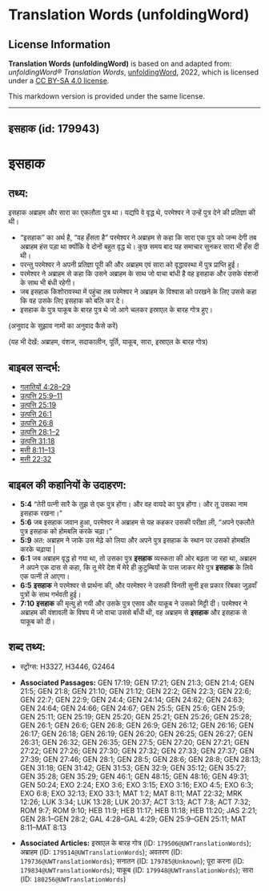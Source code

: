 # Translation Words (unfoldingWord)

## License Information

**Translation Words (unfoldingWord)** is based on and adapted from: _unfoldingWord® Translation Words_, [unfoldingWord](https://unfoldingword.org/utw), 2022, which is licensed under a [CC BY-SA 4.0 license](https://creativecommons.org/licenses/by-sa/4.0/legalcode.en).

This markdown version is provided under the same license.



--------------------------------

## इसहाक (id: 179943)

इसहाक
=====

तथ्य:
-----

इसहाक अब्राहम और सारा का एकलौता पुत्र था। यद्यपि वे वृद्ध थे, परमेश्वर ने उन्हें पुत्र देने की प्रतिज्ञा की थी।

* “इसहाक” का अर्थ है, “वह हँसता है” परमेश्वर ने अब्राहम से कहा कि सारा एक पुत्र को जन्म देगी तब अब्राहम हंस पड़ा था क्योंकि वे दोनों बहुत वृद्ध थे। कुछ समय बाद यह समाचार सुनकर सारा भी हँस दी थी।
* परन्तु परमेश्वर ने अपनी प्रतिज्ञा पूरी की और अब्राहम एवं सारा को वृद्धावस्था में पुत्र प्राप्ति हुई।
* परमेश्वर ने अब्राहम से कहा कि उसने अब्राहम के साथ जो वाचा बांधी है वह इसहाक और उसके वंशजों के साथ भी बंधी रहेगी।
* जब इसहाक किशोरावस्था में पहुंचा तब परमेश्वर ने अब्राहम के विश्वास को परखने के लिए उससे कहा कि वह उसके लिए इसहाक को बलि कर दे।
* इसहाक के पुत्र याकूब के बारह पुत्र थे जो आगे चलकर इस्राएल के बारह गोत्र हुए।

(अनुवाद के सुझाव नामों का अनुवाद कैसे करें)

(यह भी देखें: अब्राहम, वंशज, सदाकालीन, पूर्ति, याकूब, सारा, इस्राएल के बारह गोत्र)

बाइबल सन्दर्भ:
--------------

* [गलातियों 4:28–29](https://ref.ly/Gal4:28-Gal4:29)
* [उत्पत्ति 25:9–11](https://ref.ly/Gen25:9-Gen25:11)
* [उत्पत्ति 25:19](https://ref.ly/Gen25:19)
* [उत्पत्ति 26:1](https://ref.ly/Gen26:1)
* [उत्पत्ति 26:8](https://ref.ly/Gen26:8)
* [उत्पत्ति 28:1–2](https://ref.ly/Gen28:1-Gen28:2)
* [उत्पत्ति 31:18](https://ref.ly/Gen31:18)
* [मत्ती 8:11–13](https://ref.ly/Matt8:11-Matt8:13)
* [मत्ती 22:32](https://ref.ly/Matt22:32)

बाइबल की कहानियों के उदाहरण:
----------------------------

* **5:4** “तेरी पत्नी सारै के तुझ से एक पुत्र होंगा। और वह वायदे का पुत्र होंगा। और तू उसका नाम इसहाक रखना।”
* **5:6** जब इसहाक जवान हुआ, परमेश्वर ने अब्राहम से यह कहकर उसकी परीक्षा ली, “अपने एकलौते पुत्र इसहाक को होमबलि करके चढ़ा।”
* **5:9** अत: अब्राहम ने जाके उस मेढ़े को लिया और अपने पुत्र इसहाक के स्थान पर उसको होमबलि करके चढ़ाया \|
* **6:1** जब अब्राहम वृद्ध हो गया था, तो उसका पुत्र **इसहाक** व्यस्कता की ओर बढ़ता जा रहा था, अब्राहम ने अपने एक दास से कहा, कि तू मेरे देश में मेरे ही कुटुम्बियों के पास जाकर मेरे पुत्र **इसहाक** के लिये एक पत्नी ले आएगा।
* **6:5** **इसहाक** ने परमेश्वर से प्रार्थना की, और परमेश्वर ने उसकी विनती सुनी इस प्रकार रिबका जुड़वाँ पुत्रों के साथ गर्भवती हुई।
* **7:10** **इसहाक** की मृत्यु हो गयी और उसके पुत्र एसाव और याकूब ने उसको मिट्टी दी। परमेश्वर ने अब्राहम की वंशावली के विषय में जो वाचा उससे बाँधी थी, वह अब्राहम से **इसहाक** और इसहाक से याकूब को दी।

शब्द तथ्य:
----------

* स्ट्रोंग्स: H3327, H3446, G2464

* **Associated Passages:** GEN 17:19; GEN 17:21; GEN 21:3; GEN 21:4; GEN 21:5; GEN 21:8; GEN 21:10; GEN 21:12; GEN 22:2; GEN 22:3; GEN 22:6; GEN 22:7; GEN 22:9; GEN 24:4; GEN 24:14; GEN 24:62; GEN 24:63; GEN 24:64; GEN 24:66; GEN 24:67; GEN 25:5; GEN 25:6; GEN 25:9; GEN 25:11; GEN 25:19; GEN 25:20; GEN 25:21; GEN 25:26; GEN 25:28; GEN 26:1; GEN 26:6; GEN 26:8; GEN 26:9; GEN 26:12; GEN 26:16; GEN 26:17; GEN 26:18; GEN 26:19; GEN 26:20; GEN 26:25; GEN 26:27; GEN 26:31; GEN 26:32; GEN 26:35; GEN 27:5; GEN 27:20; GEN 27:21; GEN 27:22; GEN 27:26; GEN 27:30; GEN 27:32; GEN 27:33; GEN 27:37; GEN 27:39; GEN 27:46; GEN 28:1; GEN 28:5; GEN 28:6; GEN 28:8; GEN 28:13; GEN 31:18; GEN 31:42; GEN 31:53; GEN 32:9; GEN 35:12; GEN 35:27; GEN 35:28; GEN 35:29; GEN 46:1; GEN 48:15; GEN 48:16; GEN 49:31; GEN 50:24; EXO 2:24; EXO 3:6; EXO 3:15; EXO 3:16; EXO 4:5; EXO 6:3; EXO 6:8; EXO 32:13; EXO 33:1; MAT 1:2; MAT 8:11; MAT 22:32; MRK 12:26; LUK 3:34; LUK 13:28; LUK 20:37; ACT 3:13; ACT 7:8; ACT 7:32; ROM 9:7; ROM 9:10; HEB 11:9; HEB 11:17; HEB 11:18; HEB 11:20; JAS 2:21; GEN 28:1–GEN 28:2; GAL 4:28–GAL 4:29; GEN 25:9–GEN 25:11; MAT 8:11–MAT 8:13
* **Associated Articles:** इस्राएल के बारह गोत्र (ID: `179506@UWTranslationWords`); अब्राहम (ID: `179514@UWTranslationWords`); अवतरण (ID: `179736@UWTranslationWords`); सनातन (ID: `179785@Unknown`); पूरा करना (ID: `179834@UWTranslationWords`); याकूब (ID: `179948@UWTranslationWords`); सारा (ID: `180256@UWTranslationWords`)

